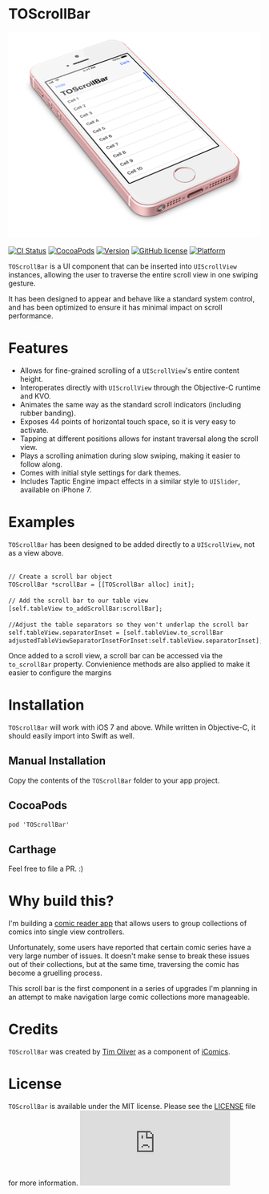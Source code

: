 # TOScrollBar

![TOScrollBar](TOScrollBar.jpg)

[![CI Status](http://img.shields.io/travis/TimOliver/TOScrollBar.svg?style=flat)](http://api.travis-ci.org/TimOliver/TOScrollBar.svg)
[![CocoaPods](https://img.shields.io/cocoapods/dt/TOScrollBar.svg?maxAge=3600)](https://cocoapods.org/pods/TOScrollBar)
[![Version](https://img.shields.io/cocoapods/v/TOScrollBar.svg?style=flat)](http://cocoadocs.org/docsets/TOScrollBar)
[![GitHub license](https://img.shields.io/badge/license-MIT-blue.svg)](https://raw.githubusercontent.com/TimOliver/TOScrollBar/master/LICENSE)
[![Platform](https://img.shields.io/cocoapods/p/TOScrollBar.svg?style=flat)](http://cocoadocs.org/docsets/TOScrollBar)

`TOScrollBar` is a UI component that can be inserted into `UIScrollView` instances, allowing the user to traverse the entire scroll view in one swiping gesture.

It has been designed to appear and behave like a standard system control, and has been optimized to ensure it has minimal impact on scroll performance.

# Features

* Allows for fine-grained scrolling of a `UIScrollView`'s entire content height.
* Interoperates directly with `UIScrollView` through the Objective-C runtime and KVO.
* Animates the same way as the standard scroll indicators (including rubber banding).
* Exposes 44 points of horizontal touch space, so it is very easy to activate.
* Tapping at different positions allows for instant traversal along the scroll view.
* Plays a scrolling animation during slow swiping, making it easier to follow along.
* Comes with initial style settings for dark themes.
* Includes Taptic Engine impact effects in a similar style to `UISlider`, available on iPhone 7.

# Examples

`TOScrollBar` has been designed to be added directly to a `UIScrollView`, not as a view above.

```objc

// Create a scroll bar object
TOScrollBar *scrollBar = [[TOScrollBar alloc] init];

// Add the scroll bar to our table view
[self.tableView to_addScrollBar:scrollBar];

//Adjust the table separators so they won't underlap the scroll bar
self.tableView.separatorInset = [self.tableView.to_scrollBar adjustedTableViewSeparatorInsetForInset:self.tableView.separatorInset];

```

Once added to a scroll view, a scroll bar can be accessed via the `to_scrollBar` property. Convienience methods are
also applied to make it easier to configure the margins


# Installation

`TOScrollBar` will work with iOS 7 and above. While written in Objective-C, it should easily import into Swift as well.

## Manual Installation

Copy the contents of the `TOScrollBar` folder to your app project.

## CocoaPods

```
pod 'TOScrollBar'
```

## Carthage

Feel free to file a PR. :)

# Why build this?

I'm building a [comic reader app](http://icomics.co) that allows users to group collections of comics into single view controllers.

Unfortunately, some users have reported that certain comic series have a very large number of issues. It doesn't make sense to break these issues out
of their collections, but at the same time, traversing the comic has become a gruelling process.

This scroll bar is the first component in a series of upgrades I'm planning in an attempt to make navigation large comic collections more manageable.

# Credits

`TOScrollBar` was created by [Tim Oliver](http://twitter.com/TimOliverAU) as a component of [iComics](http://icomics.co).

# License

`TOScrollBar` is available under the MIT license. Please see the [LICENSE](LICENSE) file for more information. ![analytics](https://ga-beacon.appspot.com/UA-5643664-16/TOScrollbar/README.md?pixel)
